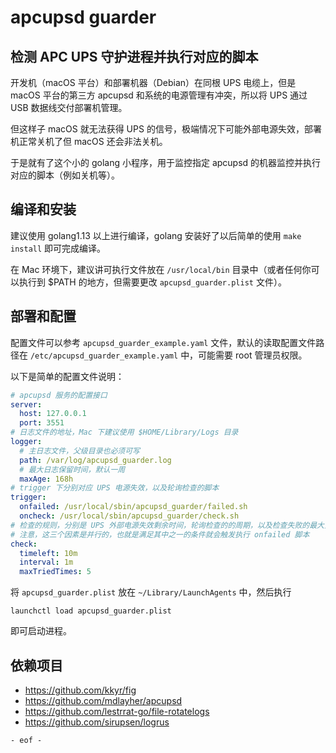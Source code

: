 # apcupsd guarder

## 检测 APC UPS 守护进程并执行对应的脚本

开发机（macOS 平台）和部署机器（Debian）在同根 UPS 电缆上，但是 macOS 平台的第三方 apcupsd 和系统的电源管理有冲突，所以将 UPS 通过 USB 数据线交付部署机管理。

但这样子 macOS 就无法获得 UPS 的信号，极端情况下可能外部电源失效，部署机正常关机了但 macOS 还会非法关机。

于是就有了这个小的 golang 小程序，用于监控指定 apcupsd 的机器监控并执行对应的脚本（例如关机等）。

## 编译和安装

建议使用 golang1.13 以上进行编译，golang 安装好了以后简单的使用 `make install` 即可完成编译。

在 Mac 环境下，建议讲可执行文件放在 `/usr/local/bin` 目录中（或者任何你可以执行到 $PATH 的地方，但需要更改 `apcupsd_guarder.plist` 文件）。

## 部署和配置

配置文件可以参考 `apcupsd_guarder_example.yaml` 文件，默认的读取配置文件路径在 `/etc/apcupsd_guarder_example.yaml` 中，可能需要 root 管理员权限。

以下是简单的配置文件说明：

```yaml
# apcupsd 服务的配置接口
server:
  host: 127.0.0.1
  port: 3551
# 日志文件的地址，Mac 下建议使用 $HOME/Library/Logs 目录
logger:
  # 主日志文件，父级目录也必须可写
  path: /var/log/apcupsd_guarder.log
  # 最大日志保留时间，默认一周
  maxAge: 168h
# trigger 下分别对应 UPS 电源失效，以及轮询检查的脚本
trigger:
  onfailed: /usr/local/sbin/apcupsd_guarder/failed.sh
  oncheck: /usr/local/sbin/apcupsd_guarder/check.sh
# 检查的规则，分别是 UPS 外部电源失效剩余时间，轮询检查的的周期，以及检查失败的最大重试次数；
# 注意，这三个因素是并行的，也就是满足其中之一的条件就会触发执行 onfailed 脚本
check:
  timeleft: 10m
  interval: 1m
  maxTriedTimes: 5
```

将 `apcupsd_guarder.plist` 放在 `~/Library/LaunchAgents` 中，然后执行

```
launchctl load apcupsd_guarder.plist
```

即可启动进程。


## 依赖项目

* https://github.com/kkyr/fig
* https://github.com/mdlayher/apcupsd
* https://github.com/lestrrat-go/file-rotatelogs
* https://github.com/sirupsen/logrus

`- eof -`
